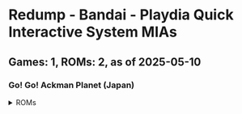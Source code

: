 # Redump - Bandai - Playdia Quick Interactive System MIAs
## Games: 1, ROMs: 2, as of 2025-05-10

### Go! Go! Ackman Planet (Japan)
<details>
<summary>ROMs</summary>

- Go! Go! Ackman Planet (Japan) (Track 1).bin, CRC: 1cbf2c16
- Go! Go! Ackman Planet (Japan) (Track 2).bin, CRC: f1974e93
</details>

